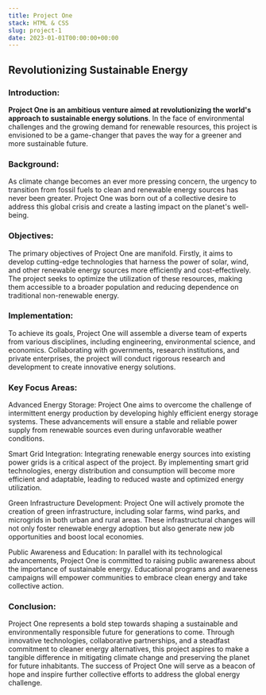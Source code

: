 ```yaml
---
title: Project One
stack: HTML & CSS
slug: project-1
date: 2023-01-01T00:00:00+00:00
---
```


## Revolutionizing Sustainable Energy

### Introduction:

**Project One is an ambitious venture aimed at revolutionizing the world's approach to sustainable energy solutions**. In the face of environmental challenges and the growing demand for renewable resources, this project is envisioned to be a game-changer that paves the way for a greener and more sustainable future.

### Background:

As climate change becomes an ever more pressing concern, the urgency to transition from fossil fuels to clean and renewable energy sources has never been greater. Project One was born out of a collective desire to address this global crisis and create a lasting impact on the planet's well-being.

### Objectives:

The primary objectives of Project One are manifold. Firstly, it aims to develop cutting-edge technologies that harness the power of solar, wind, and other renewable energy sources more efficiently and cost-effectively. The project seeks to optimize the utilization of these resources, making them accessible to a broader population and reducing dependence on traditional non-renewable energy.

### Implementation:

To achieve its goals, Project One will assemble a diverse team of experts from various disciplines, including engineering, environmental science, and economics. Collaborating with governments, research institutions, and private enterprises, the project will conduct rigorous research and development to create innovative energy solutions.

### Key Focus Areas:

Advanced Energy Storage: Project One aims to overcome the challenge of intermittent energy production by developing highly efficient energy storage systems. These advancements will ensure a stable and reliable power supply from renewable sources even during unfavorable weather conditions.

Smart Grid Integration: Integrating renewable energy sources into existing power grids is a critical aspect of the project. By implementing smart grid technologies, energy distribution and consumption will become more efficient and adaptable, leading to reduced waste and optimized energy utilization.

Green Infrastructure Development: Project One will actively promote the creation of green infrastructure, including solar farms, wind parks, and microgrids in both urban and rural areas. These infrastructural changes will not only foster renewable energy adoption but also generate new job opportunities and boost local economies.

Public Awareness and Education: In parallel with its technological advancements, Project One is committed to raising public awareness about the importance of sustainable energy. Educational programs and awareness campaigns will empower communities to embrace clean energy and take collective action.

### Conclusion:

Project One represents a bold step towards shaping a sustainable and environmentally responsible future for generations to come. Through innovative technologies, collaborative partnerships, and a steadfast commitment to cleaner energy alternatives, this project aspires to make a tangible difference in mitigating climate change and preserving the planet for future inhabitants. The success of Project One will serve as a beacon of hope and inspire further collective efforts to address the global energy challenge.
